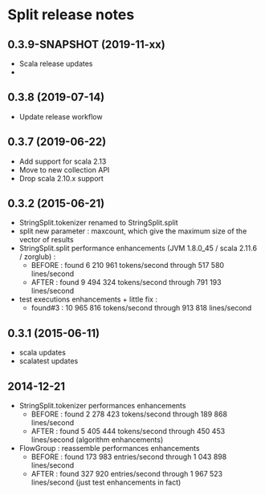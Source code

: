 # Split release notes

## 0.3.9-SNAPSHOT (2019-11-xx)
  - Scala release updates
  - 

## 0.3.8 (2019-07-14)
  - Update release workflow

## 0.3.7 (2019-06-22)
  - Add support for scala 2.13
  - Move to new collection API
  - Drop scala 2.10.x support

## 0.3.2 (2015-06-21)
  - StringSplit.tokenizer renamed to StringSplit.split
  - split new parameter : maxcount, which give the maximum size of the vector of results
  - StringSplit.split performance enhancements (JVM 1.8.0_45 / scala 2.11.6 / zorglub) :
    * BEFORE : found 6 210 961 tokens/second through 517 580 lines/second 
    * AFTER  : found 9 494 324 tokens/second through 791 193 lines/second
  - test executions enhancements + little fix :
    * found#3 : 10 965 816 tokens/second through 913 818 lines/second 

## 0.3.1 (2015-06-11)
  - scala updates
  - scalatest updates

## 2014-12-21
  - StringSplit.tokenizer performances enhancements
    * BEFORE : found 2 278 423 tokens/second through 189 868 lines/second 
    * AFTER  : found 5 405 444 tokens/second through 450 453 lines/second  (algorithm enhancements)
  - FlowGroup : reassemble performances enhancements 
    * BEFORE : found 173 983 entries/second through 1 043 898 lines/second
    * AFTER  : found 327 920 entries/second through 1 967 523 lines/second (just test enhancements in fact) 
